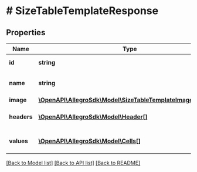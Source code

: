 # # SizeTableTemplateResponse

## Properties

Name | Type | Description | Notes
------------ | ------------- | ------------- | -------------
**id** | **string** | size table template id |
**name** | **string** | size table template name |
**image** | [**\OpenAPI\AllegroSdk\Model\SizeTableTemplateImageResponse**](SizeTableTemplateImageResponse.md) |  | [optional]
**headers** | [**\OpenAPI\AllegroSdk\Model\Header[]**](Header.md) | size table template headers |
**values** | [**\OpenAPI\AllegroSdk\Model\Cells[]**](Cells.md) | size table template cells |

[[Back to Model list]](../../README.md#models) [[Back to API list]](../../README.md#endpoints) [[Back to README]](../../README.md)
